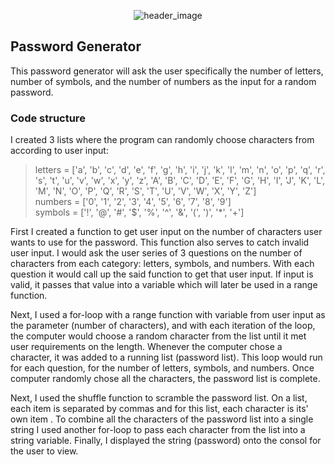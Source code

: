 <p align="center">
  <img src="https://i.imgur.com/HDtcLAz.png" alt="header_image"/>
</p>

<h2>Password Generator</h2>

This password generator will ask the user specifically the number of letters, number of symbols, and the number of numbers as the input for a random password. 

<h3>Code structure</h3>

I created 3 lists where the program can randomly choose characters from according to user input:
>letters = ['a', 'b', 'c', 'd', 'e', 'f', 'g', 'h', 'i', 'j', 'k', 'l', 'm', 'n', 'o', 'p', 'q', 'r', 's', 't', 'u', 'v', 'w', 'x', 'y', 'z', 'A', 'B', 'C', 'D', 'E', 'F', 'G', 'H', 'I', 'J', 'K', 'L', 'M', 'N', 'O', 'P', 'Q', 'R', 'S', 'T', 'U', 'V', 'W', 'X', 'Y', 'Z'] </br>
>numbers = ['0', '1', '2', '3', '4', '5', '6', '7', '8', '9']</br>
>symbols = ['!', '@', '#', '$', '%', '^', '&', '(', ')', '*', '+']</br>

First I created a function to get user input on the number of characters user wants to use for the password. This function also serves to catch invalid user input. I would ask the user series of 3 questions on the number of characters from each category: letters, symbols, and numbers. With each question it would call up the said function to get that user input. If input is valid, it passes that value into a variable which will later be used in a range function. 

Next, I used a for-loop with a range function with variable from user input as the parameter (number of characters), and with each iteration of the loop, the computer would choose a random character from the list until it met user requirements on the length. Whenever the computer chose a character, it was added to a running list (password list). This loop would run for each question, for the number of letters, symbols, and numbers. Once computer randomly chose all the characters, the password list is complete. 

Next, I used the shuffle function to scramble the password list. On a list, each item is separated by commas and for this list, each character is its' own item . To combine all the characters of the password list into a single string I used another for-loop to pass each character from the list into a string variable. Finally, I displayed the string (password) onto the consol for the user to view.  
